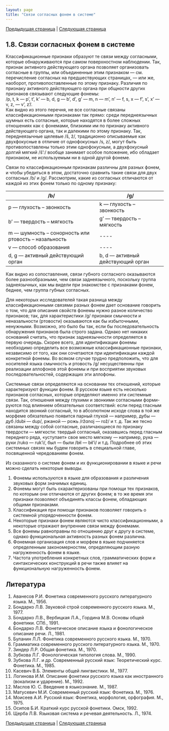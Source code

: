 ```yaml
---
layout: page
title: "Связи согласных фонем в системе"
---
```

[Предыдущая страница](017.html) | [Следующая страница](021.html)

## 1.8. Связи согласных фонем в системе 
Классификационные признаки образуют те связи между согласными, которые обнаруживаются 
при самом поверхностном наблюдении. Так, признак активного действующего органа позволяет 
организовать согласные в группы, или объединенные этим признаком — см. перечисление 
согласных на предшествующих страницах, — или же, наоборот, противопоставленные по этому 
признаку. Различия по признаку активного действующего органа при общности других признаков
связывают следующие фонемы: 
<br>/p, t, k — p’, t’, k’ — b, d, g — b’, d’, g’ — m, n — m’, n’ — f, s, x — f’, s’, x’ — v, z, — v’, z’/. <br>
Как видно из этого перечня, не все согласные связаны классификационными признаками так прямо: 
среди переднеязычных шумных есть согласные, которые находятся в более сложных отношениях как 
с фонемами, близкими им по признаку активного действующего органа, так и далекими по этому 
признаку. Так, переднеязычные щелевые /š, ž/, традиционно описываемые как двухфокусные 
в отличие от однофокусных /s, z/, могут быть противопоставлены только этим однофокусным, 
а двухфокусный долгий мягкий /š’:/ вообще занимает особое положение, ибо обладает признаком, 
не используемым ни в одной другой фонеме. 

Связи по классификационным признакам различны для разных фонем, и чтобы убедиться в этом, 
достаточно сравнить такие связи для двух согласных /b/ и /g/. Рассмотрим, какие из согласных 
отличаются от каждой из этих фонем только по одному признаку: 

/b/ | /g/
---|---
p — глухость – звонкость | k — глухость – звонкость
b’ — твердость – мягкость | g’ — твердость – мягкость
m — шумность – сонорность или ртовость – назальность | ----
v — способ образования | ----
d, g — активный действующий орган | b, d — активный действующий орган

Как видно из сопоставления, связи губного согласного оказываются более разнообразными, 
чем связи заднеязычного, поскольку группа заднеязычных, как мы видели при знакомстве 
с признаками фонем, беднее, чем группа губных согласных. 

Для некоторых исследователей такая разница между классификационными связями разных 
фонем дает основание говорить о том, что для описания свойств фонемы нужно разное количество
признаков; так, для характеристики /g/ признаки смычности и неназальности (ртовости) 
оказываются как бы избыточными, ненужными. Возможно, это было бы так, если бы 
последовательность обнаружения признаков была строго задана. Однако нет никаких 
оснований считать, что признак заднеязычности определяется в первую очередь. 
Скорее всего, для идентификации фонемы необходимо определить все возможные классификационные 
признаки, независимо от того, как они сочетаются при идентификации каждой конкретной фонемы. 
Во всяком случае трудно предположить, что для носителей языка смычность и ртовость /g/ несущественны 
при реализации аллофонов этой фонемы и при восприятии звуковых последовательностей, 
содержащих эти аллофоны. 

Системные связи определяются на основании тех отношений, которые характеризуют функции фонем. 
В русском языке есть несколько признаков согласных, которые определяют именно эти системные связи. 
Так, отношения между глухими и звонкими согласными форми-руются под влиянием обязательных 
соответствий: если перед гласным находится звонкий согласный, то в абсолютном исходе слова в той 
же морфеме обязательно появится парный глухой — например, 
дубы — дуб /dubɨ — dup/, ржаной — рожь /ržɑnoj — rož/ и т. д. Так же тесно связаны между собой согласные, 
различающиеся по признаку твердости — мягкости: твердый согласный, оказавшись перед гласным переднего 
ряда, «уступает» свое место мягкому — например, рука — руки /rukɑ — ruk’i/, был — были /bɨl — bɨl’i/ и т.д. 
Подробнее об этих системных связях мы будем говорить в специальной главе, посвященной чередованиям фонем. 

Из сказанного о системе фонем и их функционировании в языке и речи можно сделать некоторые выводы.
1. Фонемы используются в языке для образования и различения звуковых форм значимых единиц.
2. Фонемы могут быть охарактеризованы при помощи тех признаков, по которым они отличаются от других фонем; 
в то же время эти признаки позволяют объединять классы фонем, обладающих общими признаками.
3. Классификация при помощи признаков позволяет говорить о системной упорядоченности фонем.
4. Некоторые признаки фонем являются чисто классификационными, а некоторые отражают внутренние
связи между фонемами.
5. Все фонемы равноправны по отношению друг к другу в системе, однако функциональная активность 
разных фонем различна.
6. Фонемная организация слов и морфем в языке подчиняется определенным закономерностям, 
определяющим разную нагруженность фонем в языке.
7. Частота употребления конкретных слов, грамматических форм и синтаксических конструкций 
в речи также влияет на функциональную нагруженность фонем.


## Литература
<ol>
<li>Аванесов Р.И. Фонетика современного русского литературного языка.  М., 1956.  </li>
<li>Бондарко Л.В. Звуковой строй современного русского языка. М., 1977.  </li>
<li>Бондарко Л.В., Вербицкая Л.А., Гордина М.В. Основы общей фонетики. СПб., 1991. </li> 
<li>Бондарко Л.В. Фонетическое описание языка и фонологическое  описание речи. Л., 1981.  </li>
<li>Буланин Л.Л. Фонетика современного русского языка. М., 1970.  </li>
<li>Грамматика современного русского литературного языка. М., 1970.</li>
<li>Зиндер Л.Р. Общая фонетика. М., 1970.  </li>
<li>Зубкова Л.Г. Фонологическая типология слова. М., 1990.  </li>
<li>Зубкова Л.Г. и др. Современный русский язык: Теоретический  курс. Фонетика. М., 1985.  </li>
<li>Касевич В.Б. Элементы общей лингвистики. М., 1977.  </li>
<li>Логинова И.М. Описание фонетики русского языка как иностранного (вокализм и ударение). М., 1992.  </li>
<li>Маслов Ю. С. Введение в языкознание. М., 1987.  </li>
<li>Матусевич М.И. Современный русский язык: Фонетика. М., 1976.  </li>
<li>Моисеев А.И. Русский язык: Фонетика, морфология, орфография. М., 1975.  </li>
<li>Осипов Б.И. Краткий курс русской фонетики. Омск, 1992.  </li>
<li>Щерба Л.В. Языковая система и речевая деятельность. Л., 1974. </li>
</ol>

[Предыдущая страница](017.html) | [Следующая страница](021.html)
